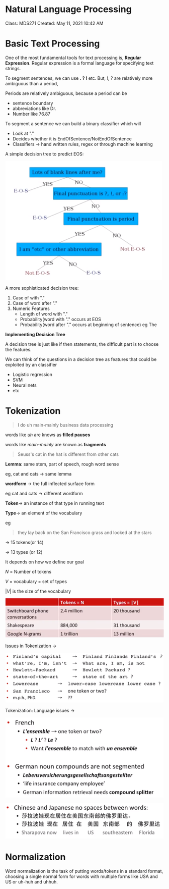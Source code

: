 # Natural Language Processing

Class: MDS271
Created: May 11, 2021 10:42 AM

# Basic Text Processing

One of the most fundamental tools for text processing is, **Regular Expression**. Regular expression is a formal language for specifying text strings. 

To segment sentences, we can use **. ? !** etc. But, !, ? are relatively more ambiguous than a period,

Periods are relatively ambiguous, because a period can be

- sentence boundary
- abbreviations like Dr.
- Number like 76.87

To segment a sentence we can build a binary classifier which will

- Look at "."
- Decides whether it is EndOfSentence/NotEndOfSentence
- Classifiers → hand written rules, regex or through machine learning

A simple decision tree to predict EOS:

![](Untitled.png)

A more sophisticated decision tree:

1. Case of with "."
2. Case of word after "."
3. Numeric Features
    - Length of word with "."
    - Probability(word with "." occurs at EOS
    - Probability(word after "." occurs at beginning of sentence) eg The

**Implementing Decision Tree**

A decision tree is just like if then statements, the difficult part is to choose the features.

We can think of the questions in a decision tree as features that could be exploited by an classifier

- Logistic regression
- SVM
- Neural nets
- etc

# Tokenization

> I do uh main-mainly business data processing

words like *uh* are knows as **filled pauses**

words like *main-mainly* are known as **fragments**

> Seuss's cat in the hat is different from other cats

**Lemma**: same stem, part of speech, rough word sense 

eg, cat and cats → same lemma

**wordform** → the full inflected surface form

eg cat and cats → different wordform

**Token**→ an instance of that type in running text

**Type**→ an element of the vocabulary

eg

> they lay back on the San Francisco grass and looked at the stars

→ 15 tokens(or 14)

→ 13 types (or 12) 

It depends on how we define our goal

$N$ = Number of tokens

$V$ = vocabulary = set of types

$|V|$ is the size of the vocabulary

![](Untitled%201.png)

Issues in Tokenization →

![](Untitled%202.png)

Tokenization: Language issues →

![](Untitled%203.png)

![](Untitled%204.png)

# Normalization

Word normalization is the task of putting words/tokens in a standard format, choosing a single normal form for words with multiple forms like USA and US or uh-huh and uhhuh.

